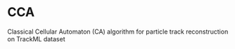 # CCA
Classical Cellular Automaton (CA) algorithm for particle track reconstruction on TrackML dataset
